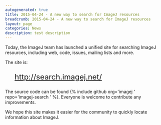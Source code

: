 ```yaml
---
autogenerated: true
title: 2015-04-24 - A new way to search for ImageJ resources
breadcrumb: 2015-04-24 - A new way to search for ImageJ resources
layout: page
categories: News
description: test description
---
```


Today, the ImageJ team has launched a unified site for searching ImageJ resources, including web, code, issues, mailing lists and more.

The site is:

<div style="padding-left: 30px; font-size: 24px">

http://search.imagej.net/

</div>

The source code can be found {% include github org='imagej ' repo='imagej-search ' %}. Everyone is welcome to contribute any improvements.

We hope this site makes it easier for the community to quickly locate information about ImageJ.


